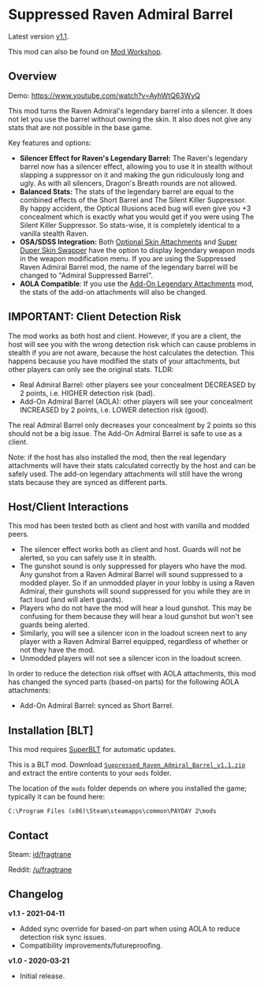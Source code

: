 # Suppressed Raven Admiral Barrel

Latest version [v1.1](https://github.com/fragtrane/Payday-2-Mods/raw/master/Suppressed%20Raven%20Admiral%20Barrel/Suppressed_Raven_Admiral_Barrel_v1.1.zip).

This mod can also be found on [Mod Workshop](https://modworkshop.net/mod/26914).

## Overview

Demo: https://www.youtube.com/watch?v=AyhWtQ63WyQ

This mod turns the Raven Admiral's legendary barrel into a silencer. It does not let you use the barrel without owning the skin. It also does not give any stats that are not possible in the base game.

Key features and options:

- **Silencer Effect for Raven's Legendary Barrel:** The Raven's legendary barrel now has a silencer effect, allowing you to use it in stealth without slapping a suppressor on it and making the gun ridiculously long and ugly. As with all silencers, Dragon's Breath rounds are not allowed.
- **Balanced Stats:** The stats of the legendary barrel are equal to the combined effects of the Short Barrel and The Silent Killer Suppressor. By happy accident, the Optical Illusions aced bug will even give you +3 concealment which is exactly what you would get if you were using The Silent Killer Suppressor. So stats-wise, it is completely identical to a vanilla stealth Raven.
- **OSA/SDSS Integration:** Both [Optional Skin Attachments](https://github.com/fragtrane/Payday-2-Mods/tree/master/Optional%20Skin%20Attachments) and [Super Duper Skin Swapper](https://github.com/fragtrane/Payday-2-Mods/tree/master/Super%20Duper%20Skin%20Swapper) have the option to display legendary weapon mods in the weapon modification menu. If you are using the Suppressed Raven Admiral Barrel mod, the name of the legendary barrel will be changed to "Admiral Suppressed Barrel".
- **AOLA Compatible**: If you use the [Add-On Legendary Attachments](https://github.com/fragtrane/Payday-2-Mods/tree/master/Add-On%20Legendary%20Attachments) mod, the stats of the add-on attachments will also be changed.

## IMPORTANT: Client Detection Risk

The mod works as both host and client. However, if you are a client, the host will see you with the wrong detection risk which can cause problems in stealth if you are not aware, because the host calculates the detection. This happens because you have modified the stats of your attachments, but other players can only see the original stats. TLDR:

- Real Admiral Barrel: other players see your concealment DECREASED by 2 points, i.e. HIGHER detection risk (bad).
- Add-On Admiral Barrel (AOLA): other players will see your concealment INCREASED by 2 points, i.e. LOWER detection risk (good).

The real Admiral Barrel only decreases your concealment by 2 points so this should not be a big issue. The Add-On Admiral Barrel is safe to use as a client.

Note: if the host has also installed the mod, then the real legendary attachments will have their stats calculated correctly by the host and can be safely used. The add-on legendary attachments will still have the wrong stats because they are synced as different parts.

## Host/Client Interactions

This mod has been tested both as client and host with vanilla and modded peers.

- The silencer effect works both as client and host. Guards will not be alerted, so you can safely use it in stealth.
- The gunshot sound is only suppressed for players who have the mod. Any gunshot from a Raven Admiral Barrel will sound suppressed to a modded player. So if an unmodded player in your lobby is using a Raven Admiral, their gunshots will sound suppressed for you while they are in fact loud (and will alert guards).
- Players who do not have the mod will hear a loud gunshot. This may be confusing for them because they will hear a loud gunshot but won't see guards being alerted.
- Similarly, you will see a silencer icon in the loadout screen next to any player with a Raven Admiral Barrel equipped, regardless of whether or not they have the mod.
- Unmodded players will not see a silencer icon in the loadout screen.

In order to reduce the detection risk offset with AOLA attachments, this mod has changed the synced parts (based-on parts) for the following AOLA attachments:

- Add-On Admiral Barrel: synced as Short Barrel.

## Installation [BLT]

This mod requires [SuperBLT](https://superblt.znix.xyz) for automatic updates.

This is a BLT mod. Download [`Suppressed_Raven_Admiral_Barrel_v1.1.zip`](https://github.com/fragtrane/Payday-2-Mods/raw/master/Suppressed%20Raven%20Admiral%20Barrel/Suppressed_Raven_Admiral_Barrel_v1.1.zip) and extract the entire contents to your `mods` folder.

The location of the `mods` folder depends on where you installed the game; typically it can be found here:

```
C:\Program Files (x86)\Steam\steamapps\common\PAYDAY 2\mods
```

## Contact

Steam: [id/fragtrane](https://steamcommunity.com/id/fragtrane)

Reddit: [/u/fragtrane](https://www.reddit.com/user/fragtrane)

## Changelog

**v1.1 - 2021-04-11**

- Added sync override for based-on part when using AOLA to reduce detection risk sync issues.
- Compatibility improvements/futureproofing.

**v1.0 - 2020-03-21**

- Initial release.
